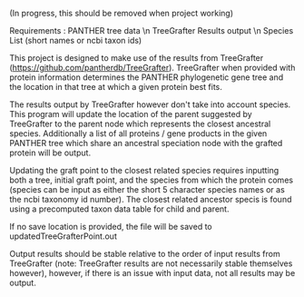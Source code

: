 (In progress, this should be removed when project working)

Requirements : 
PANTHER tree data \n
TreeGrafter Results output \n
Species List (short names or ncbi taxon ids)

This project is designed to make use of the results from TreeGrafter (https://github.com/pantherdb/TreeGrafter). TreeGrafter when provided with protein information determines the PANTHER phylogenetic gene tree and the location in that tree at which a given protein best fits. 

The results output by TreeGrafter however don't take into account species. This program will update the location of the parent suggested by TreeGrafter to the parent node which represents the closest ancestral species. Additionally a list of all proteins / gene products in the given PANTHER tree which share an ancestral speciation node with the grafted protein will be output. 

Updating the graft point to the closest related species requires inputting both a tree, initial graft point, and the species from which the protein comes (species can be input as either the short 5 character species names or as the ncbi taxonomy id number). The closest related ancestor specis is found using a precomputed taxon data table for child and parent. 

If no save location is provided, the file will be saved to updatedTreeGrafterPoint.out

Output results should be stable relative to the order of input results from TreeGrafter (note: TreeGrafter results are not necessarily stable themselves however), however, if there is an issue with input data, not all results may be output. 
